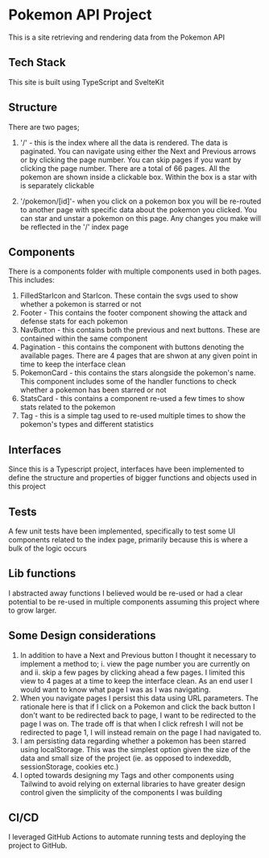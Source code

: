 # Pokemon API Project

This is a site retrieving and rendering data from the Pokemon API

## Tech Stack

This site is built using TypeScript and SvelteKit

## Structure

There are two pages;

1. '/' - this is the index where all the data is rendered. The data is paginated. You can navigate using either the Next and Previous arrows or by clicking the page number. You can skip pages if you want by clicking the page number. There are a total of 66 pages. All the pokemon are shown inside a clickable box. Within the box is a star with is separately clickable

2. '/pokemon/[id]'- when you click on a pokemon box you will be re-routed to another page with specific data about the pokemon you clicked. You can star and unstar a pokemon on this page. Any changes you make will be reflected in the '/' index page

## Components

There is a components folder with multiple components used in both pages. This includes:

1. FilledStarIcon and StarIcon. These contain the svgs used to show whether a pokemon is starred or not
2. Footer - This contains the footer component showing the attack and defense stats for each pokemon
3. NavButton - this contains both the previous and next buttons. These are contained within the same component
4. Pagination - this contains the component with buttons denoting the available pages. There are 4 pages that are shwon at any given point in time to keep the interface clean
5. PokemonCard - this contains the stars alongside the pokemon's name. This component includes some of the handler functions to check whether a pokemon has been starred or not
6. StatsCard - this contains a component re-used a few times to show stats related to the pokemon
7. Tag - this is a simple tag used to re-used multiple times to show the pokemon's types and different statistics

## Interfaces

Since this is a Typescript project, interfaces have been implemented to define the structure and properties of bigger functions and objects used in this project

## Tests

A few unit tests have been implemented, specifically to test some UI components related to the index page, primarily because this is where a bulk of the logic occurs

## Lib functions

I abstracted away functions I believed would be re-used or had a clear potential to be re-used in multiple components assuming this project where to grow larger.

## Some Design considerations

1. In addition to have a Next and Previous button I thought it necessary to implement a method to; i. view the page number you are currently on and ii. skip a few pages by clicking ahead a few pages. I limited this view to 4 pages at a time to keep the interface clean. As an end user I would want to know what page I was as I was navigating.
2. When you navigate pages I persist this data using URL parameters. The rationale here is that if I click on a Pokemon and click the back button I don't want to be redirected back to page, I want to be redirected to the page I was on. The trade off is that when I click refresh I will not be redirected to page 1, I will instead remain on the page I had navigated to.
3. I am persisting data regarding whether a pokemon has been starred using localStorage. This was the simplest option given the size of the data and small size of the project (ie. as opposed to indexeddb, sessionStorage, cookies etc.)
4. I opted towards designing my Tags and other components using Tailwind to avoid relying on external libraries to have greater design control given the simplicity of the components I was building

## CI/CD

I leveraged GitHub Actions to automate running tests and deploying the project to GitHub.
